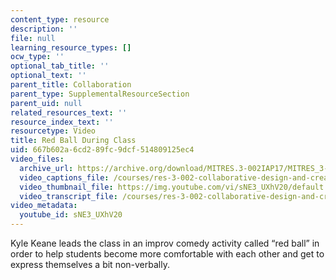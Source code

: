 ```yaml
---
content_type: resource
description: ''
file: null
learning_resource_types: []
ocw_type: ''
optional_tab_title: ''
optional_text: ''
parent_title: Collaboration
parent_type: SupplementalResourceSection
parent_uid: null
related_resources_text: ''
resource_index_text: ''
resourcetype: Video
title: Red Ball During Class
uid: 667b602a-6cd2-89fc-9dcf-514809125ec4
video_files:
  archive_url: https://archive.org/download/MITRES.3-002IAP17/MITRES_3-002IAP17_Class_Videos_5_300k.mp4
  video_captions_file: /courses/res-3-002-collaborative-design-and-creative-expression-with-arduino-microcontrollers-january-iap-2017/2efb9571f75254a6ad31915fa6dae45c_2039261.vtt
  video_thumbnail_file: https://img.youtube.com/vi/sNE3_UXhV20/default.jpg
  video_transcript_file: /courses/res-3-002-collaborative-design-and-creative-expression-with-arduino-microcontrollers-january-iap-2017/165700523dab7735c00c5f450ef0682b_2039261.pdf
video_metadata:
  youtube_id: sNE3_UXhV20
---
```


Kyle Keane leads the class in an improv comedy activity called “red ball” in order to help students become more comfortable with each other and get to express themselves a bit non-verbally.